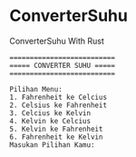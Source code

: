 # ConverterSuhu
ConverterSuhu With Rust

```
==========================
===== CONVERTER SUHU =====
==========================

Pilihan Menu:
1. Fahrenheit ke Celcius
2. Celsius ke Fahrenheit
3. Celcius ke Kelvin
4. Kelvin ke Celcius
5. Kelvin ke Fahrenheit
6. Fahrenheit ke Kelvin
Masukan Pilihan Kamu: 
```
